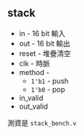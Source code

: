 
## stack

* in - 16 bit 輸入
* out - 16 bit 輸出
* reset - 堆疊清空
* clk - 時脈
* method - 
    * `1'b1` - push
    * `1'b0` - pop
* in_valid
* out_valid

測資是 `stack_bench.v`
